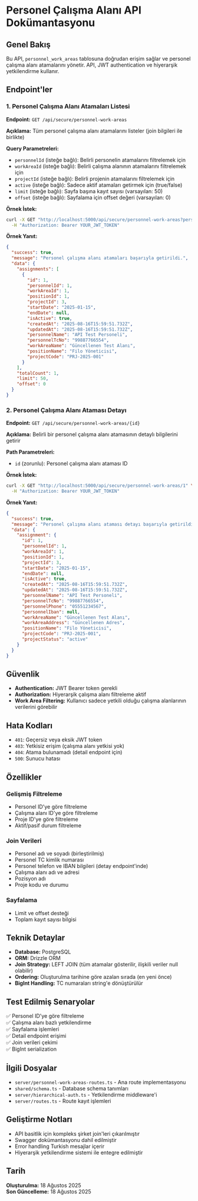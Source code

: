 # Personel Çalışma Alanı API Dokümantasyonu

## Genel Bakış

Bu API, `personnel_work_areas` tablosuna doğrudan erişim sağlar ve personel çalışma alanı atamalarını yönetir. API, JWT authentication ve hiyerarşik yetkilendirme kullanır.

## Endpoint'ler

### 1. Personel Çalışma Alanı Atamaları Listesi

**Endpoint:** `GET /api/secure/personnel-work-areas`

**Açıklama:** Tüm personel çalışma alanı atamalarını listeler (join bilgileri ile birlikte)

**Query Parametreleri:**
- `personnelId` (isteğe bağlı): Belirli personelin atamalarını filtrelemek için
- `workAreaId` (isteğe bağlı): Belirli çalışma alanının atamalarını filtrelemek için  
- `projectId` (isteğe bağlı): Belirli projenin atamalarını filtrelemek için
- `active` (isteğe bağlı): Sadece aktif atamaları getirmek için (true/false)
- `limit` (isteğe bağlı): Sayfa başına kayıt sayısı (varsayılan: 50)
- `offset` (isteğe bağlı): Sayfalama için offset değeri (varsayılan: 0)

**Örnek İstek:**
```bash
curl -X GET "http://localhost:5000/api/secure/personnel-work-areas?personnelId=1&limit=5" \
  -H "Authorization: Bearer YOUR_JWT_TOKEN"
```

**Örnek Yanıt:**
```json
{
  "success": true,
  "message": "Personel çalışma alanı atamaları başarıyla getirildi.",
  "data": {
    "assignments": [
      {
        "id": 1,
        "personnelId": 1,
        "workAreaId": 1,
        "positionId": 1,
        "projectId": 3,
        "startDate": "2025-01-15",
        "endDate": null,
        "isActive": true,
        "createdAt": "2025-08-16T15:59:51.732Z",
        "updatedAt": "2025-08-16T15:59:51.732Z",
        "personnelName": "API Test Personeli",
        "personnelTcNo": "99887766554",
        "workAreaName": "Güncellenen Test Alanı",
        "positionName": "Filo Yöneticisi",
        "projectCode": "PRJ-2025-001"
      }
    ],
    "totalCount": 1,
    "limit": 50,
    "offset": 0
  }
}
```

### 2. Personel Çalışma Alanı Ataması Detayı

**Endpoint:** `GET /api/secure/personnel-work-areas/{id}`

**Açıklama:** Belirli bir personel çalışma alanı atamasının detaylı bilgilerini getirir

**Path Parametreleri:**
- `id` (zorunlu): Personel çalışma alanı ataması ID

**Örnek İstek:**
```bash
curl -X GET "http://localhost:5000/api/secure/personnel-work-areas/1" \
  -H "Authorization: Bearer YOUR_JWT_TOKEN"
```

**Örnek Yanıt:**
```json
{
  "success": true,
  "message": "Personel çalışma alanı ataması detayı başarıyla getirildi.",
  "data": {
    "assignment": {
      "id": 1,
      "personnelId": 1,
      "workAreaId": 1,
      "positionId": 1,
      "projectId": 3,
      "startDate": "2025-01-15",
      "endDate": null,
      "isActive": true,
      "createdAt": "2025-08-16T15:59:51.732Z",
      "updatedAt": "2025-08-16T15:59:51.732Z",
      "personnelName": "API Test Personeli",
      "personnelTcNo": "99887766554",
      "personnelPhone": "05551234567",
      "personnelIban": null,
      "workAreaName": "Güncellenen Test Alanı",
      "workAreaAddress": "Güncellenen Adres",
      "positionName": "Filo Yöneticisi",
      "projectCode": "PRJ-2025-001",
      "projectStatus": "active"
    }
  }
}
```

## Güvenlik

- **Authentication:** JWT Bearer token gerekli
- **Authorization:** Hiyerarşik çalışma alanı filtreleme aktif
- **Work Area Filtering:** Kullanıcı sadece yetkili olduğu çalışma alanlarının verilerini görebilir

## Hata Kodları

- `401`: Geçersiz veya eksik JWT token
- `403`: Yetkisiz erişim (çalışma alanı yetkisi yok)
- `404`: Atama bulunamadı (detail endpoint için)
- `500`: Sunucu hatası

## Özellikler

### Gelişmiş Filtreleme
- Personel ID'ye göre filtreleme
- Çalışma alanı ID'ye göre filtreleme
- Proje ID'ye göre filtreleme
- Aktif/pasif durum filtreleme

### Join Verileri
- Personel adı ve soyadı (birleştirilmiş)
- Personel TC kimlik numarası
- Personel telefon ve IBAN bilgileri (detay endpoint'inde)
- Çalışma alanı adı ve adresi
- Pozisyon adı
- Proje kodu ve durumu

### Sayfalama
- Limit ve offset desteği
- Toplam kayıt sayısı bilgisi

## Teknik Detaylar

- **Database:** PostgreSQL
- **ORM:** Drizzle ORM
- **Join Strategy:** LEFT JOIN (tüm atamalar gösterilir, ilişkili veriler null olabilir)
- **Ordering:** Oluşturulma tarihine göre azalan sırada (en yeni önce)
- **BigInt Handling:** TC numaraları string'e dönüştürülür

## Test Edilmiş Senaryolar

✅ Personel ID'ye göre filtreleme  
✅ Çalışma alanı bazlı yetkilendirme  
✅ Sayfalama işlemleri  
✅ Detail endpoint erişimi  
✅ Join verileri çekimi  
✅ BigInt serialization  

## İlgili Dosyalar

- `server/personnel-work-areas-routes.ts` - Ana route implementasyonu
- `shared/schema.ts` - Database schema tanımları
- `server/hierarchical-auth.ts` - Yetkilendirme middleware'i
- `server/routes.ts` - Route kayıt işlemleri

## Geliştirme Notları

- API basitlik için kompleks şirket join'leri çıkarılmıştır
- Swagger dokümantasyonu dahil edilmiştir
- Error handling Turkish mesajlar içerir
- Hiyerarşik yetkilendirme sistemi ile entegre edilmiştir

## Tarih

**Oluşturulma:** 18 Ağustos 2025  
**Son Güncelleme:** 18 Ağustos 2025